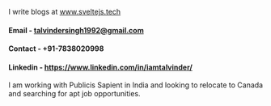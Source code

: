 I write blogs at www.sveltejs.tech

#### Email - talvindersingh1992@gmail.com
#### Contact - +91-7838020998
#### Linkedin - https://www.linkedin.com/in/iamtalvinder/

  I am working with Publicis Sapient in India and looking to relocate to Canada and searching for apt job opportunities.
